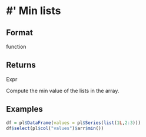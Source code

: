 # #' Min lists

## Format

function

## Returns

Expr

Compute the min value of the lists in the array.

## Examples

```r
df = pl$DataFrame(values = pl$Series(list(1L,2:3)))
df$select(pl$col("values")$arr$min())
```